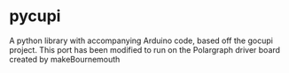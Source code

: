 # pycupi
A python library with accompanying Arduino code, based off the gocupi project.  This port has been modified to run on the Polargraph driver board created by makeBournemouth
